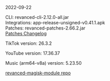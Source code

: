 2022-09-22
  
CLI: revanced-cli-2.12.0-all.jar  
Integrations: app-release-unsigned-v0.41.1.apk  
Patches: revanced-patches-2.66.2.jar  
[Patches Changelog](https://github.com/revanced/revanced-patches/releases/tag/v2.66.2)  

TikTok version: 26.3.2  

YouTube version: 17.36.37  

Music (arm64-v8a) version: 5.23.50  

[revanced-magisk-module repo](https://github.com/j-hc/revanced-magisk-module)
